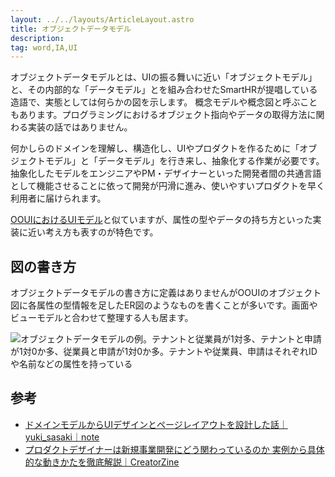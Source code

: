 ```yaml
---
layout: ../../layouts/ArticleLayout.astro
title: オブジェクトデータモデル
description:
tag: word,IA,UI
---
```


オブジェクトデータモデルとは、UIの振る舞いに近い「オブジェクトモデル」と、その内部的な「データモデル」とを組み合わせたSmartHRが提唱している造語で、実態としては何らかの図を示します。
概念モデルや概念図と呼ぶこともあります。プログラミングにおけるオブジェクト指向やデータの取得方法に関わる実装の話ではありません。

何かしらのドメインを理解し、構造化し、UIやプロダクトを作るために「オブジェクトモデル」と「データモデル」を行き来し、抽象化する作業が必要です。
抽象化したモデルをエンジニアやPM・デザイナーといった開発者間の共通言語として機能させることに依って開発が円滑に進み、使いやすいプロダクトを早く利用者に届けられます。

[OOUIにおけるUIモデル](https://www.sociomedia.co.jp/7279)と似ていますが、属性の型やデータの持ち方といった実装に近い考え方も表すのが特色です。

## 図の書き方

オブジェクトデータモデルの書き方に定義はありませんがOOUIのオブジェクト図に各属性の型情報を足したER図のようなものを書くことが多いです。画面やビューモデルと合わせて整理する人も居ます。

![オブジェクトデータモデルの例。テナントと従業員が1対多、テナントと申請が1対0か多、従業員と申請が1対0か多。テナントや従業員、申請はそれぞれIDや名前などの属性を持っている](/images/object-data-model/example.png)

## 参考

- [ドメインモデルからUIデザインとページレイアウトを設計した話｜yuki_sasaki｜note](https://note.com/yukisasaki/n/n5129cc7c62e3)
- [プロダクトデザイナーは新規事業開発にどう関わっているのか 実例から具体的な動きかたを徹底解説｜CreatorZine](https://creatorzine.jp/article/detail/1994)